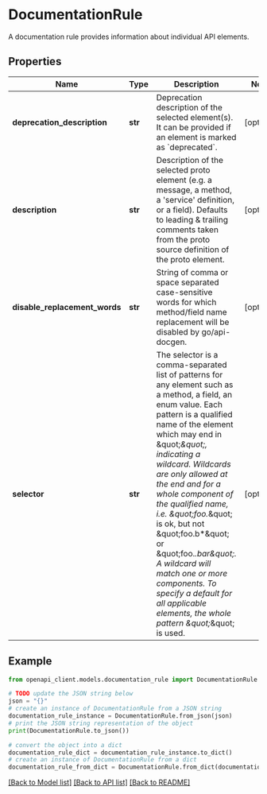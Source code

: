 # DocumentationRule

A documentation rule provides information about individual API elements.

## Properties

Name | Type | Description | Notes
------------ | ------------- | ------------- | -------------
**deprecation_description** | **str** | Deprecation description of the selected element(s). It can be provided if an element is marked as &#x60;deprecated&#x60;. | [optional] 
**description** | **str** | Description of the selected proto element (e.g. a message, a method, a &#39;service&#39; definition, or a field). Defaults to leading &amp; trailing comments taken from the proto source definition of the proto element. | [optional] 
**disable_replacement_words** | **str** | String of comma or space separated case-sensitive words for which method/field name replacement will be disabled by go/api-docgen. | [optional] 
**selector** | **str** | The selector is a comma-separated list of patterns for any element such as a method, a field, an enum value. Each pattern is a qualified name of the element which may end in \&quot;*\&quot;, indicating a wildcard. Wildcards are only allowed at the end and for a whole component of the qualified name, i.e. \&quot;foo.*\&quot; is ok, but not \&quot;foo.b*\&quot; or \&quot;foo.*.bar\&quot;. A wildcard will match one or more components. To specify a default for all applicable elements, the whole pattern \&quot;*\&quot; is used. | [optional] 

## Example

```python
from openapi_client.models.documentation_rule import DocumentationRule

# TODO update the JSON string below
json = "{}"
# create an instance of DocumentationRule from a JSON string
documentation_rule_instance = DocumentationRule.from_json(json)
# print the JSON string representation of the object
print(DocumentationRule.to_json())

# convert the object into a dict
documentation_rule_dict = documentation_rule_instance.to_dict()
# create an instance of DocumentationRule from a dict
documentation_rule_from_dict = DocumentationRule.from_dict(documentation_rule_dict)
```
[[Back to Model list]](../README.md#documentation-for-models) [[Back to API list]](../README.md#documentation-for-api-endpoints) [[Back to README]](../README.md)


